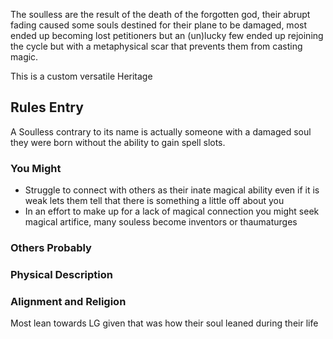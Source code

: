 The soulless are the result of the death of the forgotten god, their abrupt fading caused some souls destined for their plane to be damaged, most ended up becoming lost petitioners but an (un)lucky few ended up rejoining the cycle but with a metaphysical scar that prevents them from casting magic. 

This is a custom versatile Heritage
## Rules Entry
A Soulless contrary to its name is actually someone with a damaged soul they were born without the ability to gain spell slots.
### You Might
- Struggle to connect with others as their inate magical ability even if it is weak lets them tell that there is something a little off about you
- In an effort to make up for a lack of magical connection you might seek magical artifice, many souless become inventors or thaumaturges
### Others Probably

### Physical Description

### Alignment and Religion
Most lean towards LG given that was how their soul leaned during their life

